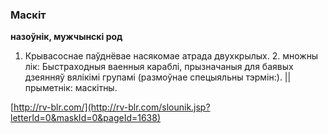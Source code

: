 ### Маскіт
**назоўнік, мужчынскі род**

1. Крывасоснае паўднёвае насякомае атрада двухкрылых. 2. множны лік: Быстраходныя ваенныя караблі, прызначаныя для баявых дзеянняў вялікімі групамі (размоўнае спецыяльны тэрмін:). || прыметнік: маскітны.

<a rel="author">[http://rv-blr.com/](http://rv-blr.com/slounik.jsp?letterId=0&maskId=0&pageId=1638)</a>
